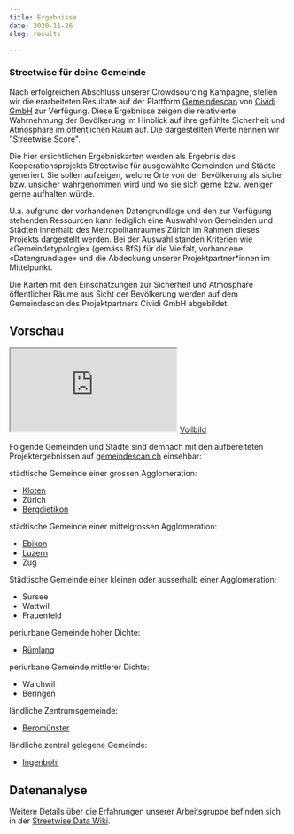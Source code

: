 ```yaml
---
title: Ergebnisse
date: 2020-11-26
slug: results

---
```

### Streetwise für deine Gemeinde

Nach erfolgreichen Abschluss unserer Crowdsourcing Kampagne, stellen wir die erarbeiteten Resultate auf der Plattform [Gemeindescan](https://gemeindescan.ch) von [Cividi GmbH](https://cividi.ch) zur Verfügung. Diese Ergebnisse zeigen die relativierte Wahrnehmung der Bevölkerung im Hinblick auf ihre gefühlte Sicherheit und Atmosphäre im öffentlichen Raum auf. Die dargestellten Werte nennen wir "Streetwise Score".

Die hier ersichtlichen Ergebniskarten werden als Ergebnis des Kooperationsprojekts Streetwise für ausgewählte Gemeinden und Städte generiert. Sie sollen aufzeigen, welche Orte von der Bevölkerung als sicher bzw. unsicher wahrgenommen wird und wo sie sich gerne bzw. weniger gerne aufhalten würde.

U.a. aufgrund der vorhandenen Datengrundlage und den zur Verfügung stehenden Ressourcen kann lediglich eine Auswahl von Gemeinden und Städten innerhalb des Metropolitanraumes Zürich im Rahmen dieses Projekts dargestellt werden. Bei der Auswahl standen Kriterien wie «Gemeindetypologie» (gemäss BfS) für die Vielfalt, vorhandene «Datengrundlage» und die Abdeckung unserer Projektpartner*innen im Mittelpunkt.

Die Karten mit den Einschätzungen zur Sicherheit und Atmosphäre öffentlicher Räume aus Sicht der Bevölkerung werden auf dem Gemeindescan des Projektpartners Cividi GmbH abgebildet.

## Vorschau

<iframe title="Gemeindescan" src="https://sandbox.gemeindescan.ch/de/ZH97Y/HIAL38/"></iframe>
<a class="fullscreen button" href="https://sandbox.gemeindescan.ch/de/ZH97Y/HIAL38/">Vollbild</a>

Folgende Gemeinden und Städte sind demnach mit den aufbereiteten Projektergebnissen auf [gemeindescan.ch](http://www.gemeindescan.ch) einsehbar:

städtische Gemeinde einer grossen Agglomeration:

* [Kloten](https://sandbox.gemeindescan.ch/de/ZH97Y/5HBC6U/)
* Zürich
* [Bergdietikon](https://sandbox.gemeindescan.ch/de/ZH97Y/DQ33J6/)

städtische Gemeinde einer mittelgrossen Agglomeration:

* [Ebikon](https://sandbox.gemeindescan.ch/de/ZH97Y/537PVF/)
* [Luzern](https://sandbox.gemeindescan.ch/de/ZH97Y/HIAL38/)
* Zug

Städtische Gemeinde einer kleinen oder ausserhalb einer Agglomeration:

* Sursee
* Wattwil
* Frauenfeld

periurbane Gemeinde hoher Dichte:

* [Rümlang](https://sandbox.gemeindescan.ch/de/ZH97Y/IUIBKF/)

periurbane Gemeinde mittlerer Dichte:

* Walchwil
* Beringen

ländliche Zentrumsgemeinde:

* [Beromünster](https://sandbox.gemeindescan.ch/de/ZH97Y/KZNN75/)

ländliche zentral gelegene Gemeinde:

* [Ingenbohl](https://sandbox.gemeindescan.ch/de/ZH97Y/17B6HB/)

## Datenanalyse

Weitere Details über die Erfahrungen unserer Arbeitsgruppe befinden sich in der [Streetwise Data Wiki](https://github.com/Streetwise/streetwise-data/wiki).